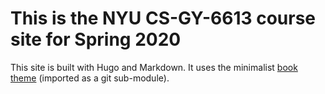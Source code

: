 # This is the NYU CS-GY-6613 course site for Spring 2020

This site is built with Hugo and Markdown. It uses the minimalist  [book theme](https://themes.gohugo.io/hugo-book/) (imported as a git sub-module). 